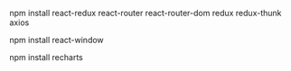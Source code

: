 npm install react-redux react-router react-router-dom redux redux-thunk axios 

npm install react-window

npm install recharts
